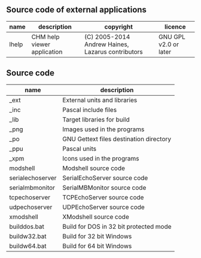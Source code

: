 ## Source code of external applications

|name            |description                            |copyright                                         |licence               |
|----------------|---------------------------------------|--------------------------------------------------|----------------------|
|lhelp           |CHM help viewer application            |(C) 2005-2014 Andrew Haines, Lazarus contributors |GNU GPL v2.0 or later |


## Source code

|name            |description                            |
|----------------|---------------------------------------|
|_ext            |External units and libraries           |
|_inc            |Pascal include files                   |
|_lib            |Target libraries for build             |
|_png            |Images used in the programs            |
|_po             |GNU Gettext files destination directory|
|_ppu            |Pascal units                           |
|_xpm            |Icons used in the programs             |
|modshell        |Modshell source code                   |
|serialechoserver|SerialEchoServer source code           |
|serialmbmonitor |SerialMBMonitor source code            |
|tcpechoserver   |TCPEchoServer source code              |
|udpechoserver   |UDPEchoServer source code              |
|xmodshell       |XModshell source code                  |
|builddos.bat    |Build for DOS in 32 bit protected mode |
|buildw32.bat    |Build for 32 bit Windows               |
|buildw64.bat    |Build for 64 bit Windows               |
